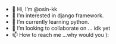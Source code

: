 - 👋 Hi, I’m @osin-kk
- 👀 I’m interested in django framework.
- 🌱 I’m currently learning python.
- 💞️ I’m looking to collaborate on ... idk yet
- 📫 How to reach me ...why would you ):

<!---
osin-kk/osin-kk is a ✨ special ✨ repository because its `README.md` (this file) appears on your GitHub profile.
You can click the Preview link to take a look at your changes.
--->
